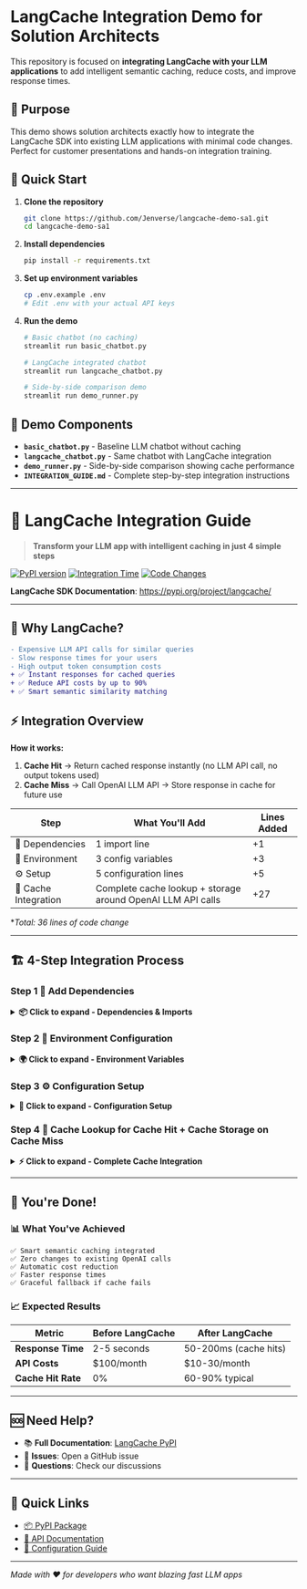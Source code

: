 # LangCache Integration Demo for Solution Architects

This repository is focused on **integrating LangCache with your LLM applications** to add intelligent semantic caching, reduce costs, and improve response times.

## 🎯 Purpose

This demo shows solution architects exactly how to integrate the LangCache SDK into existing LLM applications with minimal code changes. Perfect for customer presentations and hands-on integration training.

## 🚀 Quick Start

1. **Clone the repository**
   ```bash
   git clone https://github.com/Jenverse/langcache-demo-sa1.git
   cd langcache-demo-sa1
   ```

2. **Install dependencies**
   ```bash
   pip install -r requirements.txt
   ```

3. **Set up environment variables**
   ```bash
   cp .env.example .env
   # Edit .env with your actual API keys
   ```

4. **Run the demo**
   ```bash
   # Basic chatbot (no caching)
   streamlit run basic_chatbot.py
   
   # LangCache integrated chatbot
   streamlit run langcache_chatbot.py
   
   # Side-by-side comparison demo
   streamlit run demo_runner.py
   ```

## 📁 Demo Components

- **`basic_chatbot.py`** - Baseline LLM chatbot without caching
- **`langcache_chatbot.py`** - Same chatbot with LangCache integration
- **`demo_runner.py`** - Side-by-side comparison showing cache performance
- **`INTEGRATION_GUIDE.md`** - Complete step-by-step integration instructions

---

# 🚀 LangCache Integration Guide

> **Transform your LLM app with intelligent caching in just 4 simple steps**

[![PyPI version](https://badge.fury.io/py/langcache.svg)](https://pypi.org/project/langcache/)
[![Integration Time](https://img.shields.io/badge/Integration%20Time-15%20minutes-brightgreen)](https://pypi.org/project/langcache/)
[![Code Changes](https://img.shields.io/badge/Code%20Changes-~36%20lines-blue)](https://pypi.org/project/langcache/)

**LangCache SDK Documentation**: https://pypi.org/project/langcache/

---

## 🎯 **Why LangCache?**

```diff
- Expensive LLM API calls for similar queries
- Slow response times for your users  
- High output token consumption costs
+ ✅ Instant responses for cached queries
+ ✅ Reduce API costs by up to 90%
+ ✅ Smart semantic similarity matching
```

## ⚡ **Integration Overview**

**How it works:**
1. **Cache Hit** → Return cached response instantly (no LLM API call, no output tokens used)
2. **Cache Miss** → Call OpenAI LLM API → Store response in cache for future use

| Step | What You'll Add | Lines Added |
|------|----------------|-------------|
| 🔧 Dependencies | 1 import line | +1 |
| 🔐 Environment | 3 config variables | +3 |
| ⚙️ Setup | 5 configuration lines | +5 |
| 🚀 Cache Integration | Complete cache lookup + storage around OpenAI LLM API calls | +27 |

**Total: 36 lines of code change*

---

## 🏗️ **4-Step Integration Process**

### **Step 1** 🔧 Add Dependencies

<details>
<summary><strong>📦 Click to expand - Dependencies & Imports</strong></summary>

**Add to `requirements.txt`:**
```txt
langcache>=0.0.1
```

**Add to your Python file:**
```python
# Your existing imports (keep these)
import os
from openai import OpenAI
from dotenv import load_dotenv

# ➕ Add this single line
from langcache import LangCache
```

✅ **Result**: `+1 line` added to your imports

</details>

### **Step 2** 🔐 Environment Configuration

<details>
<summary><strong>🌍 Click to expand - Environment Variables</strong></summary>

**Add to your `.env` file:**
```env
# 🟢 ADD: LangCache Configuration
LANGCACHE_SERVER_URL=https://api.example.com
LANGCACHE_CACHE_ID=your_cache_id_here
LANGCACHE_API_KEY=your_langcache_api_key_here
```

**Delta: +3 lines**

</details>

### **Step 3** ⚙️ Configuration Setup

<details>
<summary><strong>🔨 Click to expand - Configuration Setup</strong></summary>

**BEFORE - Original initialization:**
```python
class MyChatbot:
    def __init__(self):
        self.client = OpenAI(api_key=os.getenv("OPENAI_API_KEY"))
        self.model = "gpt-3.5-turbo"
```

**AFTER - With LangCache configuration:**
```python
class MyChatbot:
    def __init__(self):
        # Your existing OpenAI setup (unchanged)
        self.client = OpenAI(api_key=os.getenv("OPENAI_API_KEY"))
        self.model = "gpt-3.5-turbo"
        
        # <<<< 🟢 INSERT LANGCACHE CONFIG HERE >>>>
        self.langcache_config = {
            "server_url": os.getenv("LANGCACHE_SERVER_URL"),
            "cache_id": os.getenv("LANGCACHE_CACHE_ID"),
            "api_key": os.getenv("LANGCACHE_API_KEY")
        }
        self.cache_enabled = all(self.langcache_config.values())
        # <<<< END LANGCACHE CONFIG INSERTION >>>>
```

**Delta: +5 lines**

</details>

### **Step 4** 🚀 Cache Lookup for Cache Hit + Cache Storage on Cache Miss

<details>
<summary><strong>⚡ Click to expand - Complete Cache Integration</strong></summary>

**Location**: Your main response generation method - wrap your OpenAI LLM API calls with caching

**Your existing function with complete LangCache integration:**
```python
# This is where you normally make a call to OpenAI LLM API
# But before making that call, you add cache lookup first
def get_response(self, user_message: str) -> dict:
    start_time = time.time()

    # <<<< 🟢 INSERT CACHE LOOKUP HERE >>>>
    if self.cache_enabled:
        try:
            with LangCache(**self.langcache_config) as cache_client:
                search_result = cache_client.search(
                    prompt=user_message,
                    similarity_threshold=0.8
                )

                # Check if we found a cache hit
                if search_result and hasattr(search_result, 'data') and search_result.data:
                    # CACHE HIT! Get the cached response
                    best_match = search_result.data[0]
                    cached_response = best_match.response

                    end_time = time.time()
                    return {
                        "message": cached_response,
                        "response_time": end_time - start_time,
                        "tokens_used": 0,
                        "cached": True
                    }
        except Exception as e:
            logger.warning(f"Cache lookup failed: {e}. Falling back to OpenAI LLM API.")
    # <<<< END CACHE LOOKUP INSERTION >>>>

    # Your existing OpenAI LLM API call (unchanged)
    response = self.client.chat.completions.create(
        model=self.model,
        messages=[
            {"role": "system", "content": "You are a helpful assistant."},
            {"role": "user", "content": user_message}
        ],
        max_tokens=500,
        temperature=0.7
    )

    end_time = time.time()
    assistant_message = response.choices[0].message.content
    tokens_used = response.usage.total_tokens

    # <<<< 🟢 INSERT CACHE STORAGE HERE >>>>
    # This code will only be executed if there was a CACHE MISS above
    if self.cache_enabled:
        try:
            with LangCache(**self.langcache_config) as cache_client:
                cache_client.set(
                    prompt=user_message,
                    response=assistant_message,
                    ttl_millis=2592000000  # 30 days TTL
                )
        except Exception as e:
            logger.warning(f"Failed to cache response: {e}")
    # <<<< END CACHE STORAGE INSERTION >>>>

    # This is unchanged
    return {
        "message": assistant_message,
        "response_time": end_time - start_time,
        "tokens_used": tokens_used,
        "cached": False
    }
```

**Delta: +27 lines**

</details>

---

## 🎉 **You're Done!**

### 📊 **What You've Achieved**

```
✅ Smart semantic caching integrated
✅ Zero changes to existing OpenAI calls
✅ Automatic cost reduction
✅ Faster response times
✅ Graceful fallback if cache fails
```

### 📈 **Expected Results**

| Metric | Before LangCache | After LangCache |
|--------|------------------|-----------------|
| **Response Time** | 2-5 seconds | 50-200ms (cache hits) |
| **API Costs** | $100/month | $10-30/month |
| **Cache Hit Rate** | 0% | 60-90% typical |

---

## 🆘 **Need Help?**

- 📚 **Full Documentation**: [LangCache PyPI](https://pypi.org/project/langcache/)
- 🐛 **Issues**: Open a GitHub issue
- 💬 **Questions**: Check our discussions

---

## 🔗 **Quick Links**

- [📦 PyPI Package](https://pypi.org/project/langcache/)
- [📖 API Documentation](https://pypi.org/project/langcache/)
- [🎯 Configuration Guide](https://pypi.org/project/langcache/)

---

*Made with ❤️ for developers who want blazing fast LLM apps*
